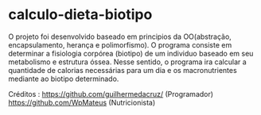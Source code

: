 # calculo-dieta-biotipo
O projeto foi desenvolvido baseado em principios da OO(abstração, encapsulamento, herança e polimorfismo).
O programa consiste em determinar a fisiologia corpórea (biotipo) de um individuo baseado em seu metabolismo e estrutura óssea.
Nesse sentido, o programa ira calcular a quantidade de calorias necessárias para um dia e os macronutrientes mediante ao biotipo determinado.

Créditos : https://github.com/guilhermedacruz/ (Programador)
           https://github.com/WpMateus (Nutricionista)
